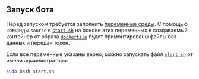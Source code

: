 ## Запуск бота

Перед запуском требуется заполнить [переменные среды](settings.md#envsh--переменные-окружения). С помощью команды `source` в [`start.sh`](../start.sh) на основе этих переменных в создаваемый контейнер от образа [`dockerfile`](../src/dockerfile) будет примонтированы файлы баз данных и передан токен.

Если все переменные указаны верно, можно запускать файл [`start.sh`](../start.sh) от имени администратора:

```bash
sudo bash start.sh
```